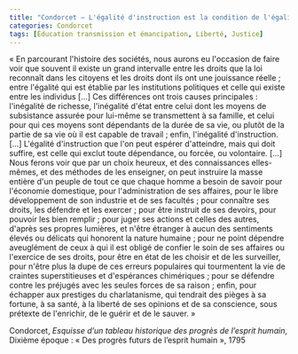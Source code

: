 ```yaml
---
title: "Condorcet – L'égalité d'instruction est la condition de l'égalité réelle des droits"
categories: Condorcet
tags: [Éducation transmission et émancipation, Liberté, Justice]
---
```


« En parcourant l'histoire des sociétés, nous aurons eu l'occasion de faire voir que souvent il existe un grand intervalle entre les droits que la loi reconnaît dans les citoyens et les droits dont ils ont une jouissance réelle ; entre l'égalité qui est établie par les institutions politiques et celle qui existe entre les individus […] Ces différences ont trois causes principales : l'inégalité de richesse, l'inégalité d'état entre celui dont les moyens de subsistance assurée pour lui-même se transmettent à sa famille, et celui pour qui ces moyens sont dépendants de la durée de sa vie, ou plutôt de la partie de sa vie où il est capable de travail ; enfin, l'inégalité d'instruction. […] L'égalité d'instruction que l'on peut espérer d'atteindre, mais qui doit suffire, est celle qui exclut toute dépendance, ou forcée, ou volontaire. […] Nous ferons voir que par un choix heureux, et des connaissances elles-mêmes, et des méthodes de les enseigner, on peut instruire la masse entière d'un peuple de tout ce que chaque homme a besoin de savoir pour l'économie domestique, pour l'administration de ses affaires, pour le libre développement de son industrie et de ses facultés ; pour connaître ses droits, les défendre et les exercer ; pour être instruit de ses devoirs, pour pouvoir les bien remplir ; pour juger ses actions et celles des autres, d'après ses propres lumières, et n'être étranger à aucun des sentiments élevés ou délicats qui honorent la nature humaine ; pour ne point dépendre aveuglément de ceux à qui il est obligé de confier le soin de ses affaires ou l'exercice de ses droits, pour être en état de les choisir et de les surveiller, pour n'être plus la dupe de ces erreurs populaires qui tourmentent la vie de craintes superstitieuses et d'espérances chimériques ; pour se défendre contre les préjugés avec les seules forces de sa raison ; enfin, pour échapper aux prestiges du charlatanisme, qui tendrait des pièges à sa fortune, à sa santé, à la liberté de ses opinions et de sa conscience, sous prétexte de l'enrichir, de le guérir et de le sauver. »

Condorcet, _Esquisse d’un tableau historique des progrès de l’esprit humain_, Dixième époque : « Des progrès futurs de l’esprit humain », 1795
